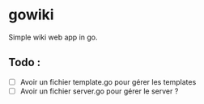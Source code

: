 # gowiki

Simple wiki web app in go.

## Todo :
- [ ] Avoir un fichier template.go pour gérer les templates
- [ ] Avoir un fichier server.go pour gérer le server ?
